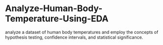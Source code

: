# Analyze-Human-Body-Temperature-Using-EDA
analyze a dataset of human body temperatures and employ the concepts of hypothesis testing, confidence intervals, and statistical significance. 
